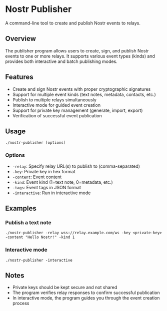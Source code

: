 # Nostr Publisher

A command-line tool to create and publish Nostr events to relays.

## Overview

The publisher program allows users to create, sign, and publish Nostr events to one or more relays. It supports various event types (kinds) and provides both interactive and batch publishing modes.

## Features

- Create and sign Nostr events with proper cryptographic signatures
- Support for multiple event kinds (text notes, metadata, contacts, etc.)
- Publish to multiple relays simultaneously
- Interactive mode for guided event creation
- Support for private key management (generate, import, export)
- Verification of successful event publication

## Usage

```
./nostr-publisher [options]
```

### Options

- `-relay`: Specify relay URL(s) to publish to (comma-separated)
- `-key`: Private key in hex format
- `-content`: Event content
- `-kind`: Event kind (1=text note, 0=metadata, etc.)
- `-tags`: Event tags in JSON format
- `-interactive`: Run in interactive mode

## Examples

### Publish a text note
```
./nostr-publisher -relay wss://relay.example.com/ws -key <private-key> -content "Hello Nostr!" -kind 1
```

### Interactive mode
```
./nostr-publisher -interactive
```

## Notes

- Private keys should be kept secure and not shared
- The program verifies relay responses to confirm successful publication
- In interactive mode, the program guides you through the event creation process
